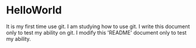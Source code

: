 # HelloWorld
It is my first time use git.
I am studying how to use git.
I write this document only to test my ability on git.
I modify this 'README' document only to test my ability.
